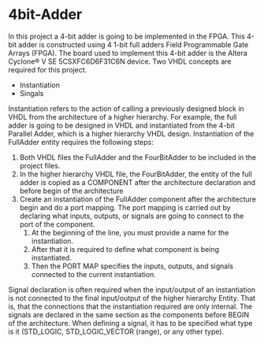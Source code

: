 # 4bit-Adder
In this project a 4-bit adder is going to be implemented in the FPGA. This 4-bit adder is constructed using 4 1-bit full adders 
Field Programmable Gate Arrays (FPGA). The board used to implement this 4-bit adder is the Altera Cyclone® V SE 5CSXFC6D6F31C6N 
device. Two VHDL concepts are required for this project. 
- Instantiation
- Singals

Instantiation refers to the action of calling a previously designed block in VHDL from the
architecture of a higher hierarchy. For example, the full adder is going to be designed in VHDL
and instantiated from the 4-bit Parallel Adder, which is a higher hierarchy VHDL design.
Instantiation of the FullAdder entity requires the following steps:
1. Both VHDL files the FullAdder and the FourBitAdder to be included in the project files.
2. In the higher hierarchy VHDL file, the FourBitAdder, the entity of the full adder is copied as a COMPONENT after the architecture declaration and before begin of the architecture
3. Create an instantiation of the FullAdder component after the architecture begin and do a port mapping. The port mapping is carried out by declaring what inputs, outputs, or signals are going to connect to the port of the component.
    1. At the beginning of the line, you must provide a name for the instantiation.
    2. After that it is required to define what component is being instantiated.
    3. Then the PORT MAP specifies the inputs, outputs, and signals connected to the current instantiation.

Signal declaration is often required when the input/output of an instantiation is not connected to the final input/output of the 
higher hierarchy Entity. That is, that the connections that the instantiation required are only internal. The signals are declared 
in the same section as the components before BEGIN of the architecture. When defining a signal, it has to be specified what
type is it (STD_LOGIC, STD_LOGIC_VECTOR (range), or any other type).



 
